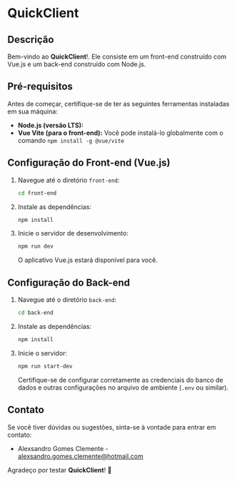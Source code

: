 # QuickClient

## Descrição

Bem-vindo ao **QuickClient**!. Ele consiste em um front-end construído com Vue.js e um back-end construído com Node.js.

## Pré-requisitos

Antes de começar, certifique-se de ter as seguintes ferramentas instaladas em sua máquina:

- **Node.js (versão LTS):**
- **Vue Vite (para o front-end):** Você pode instalá-lo globalmente com o comando `npm install -g @vue/vite`

## Configuração do Front-end (Vue.js)

1. Navegue até o diretório `front-end`:

    ```bash
    cd front-end
    ```

2. Instale as dependências:

    ```bash
    npm install
    ```

3. Inicie o servidor de desenvolvimento:

    ```bash
    npm run dev
    ```

   O aplicativo Vue.js estará disponível para você.

## Configuração do Back-end

1. Navegue até o diretório `back-end`:

    ```bash
    cd back-end
    ```

2. Instale as dependências:

    ```bash
    npm install
    ```

3. Inicie o servidor:

    ```bash
    npm run start-dev
    ```

   Certifique-se de configurar corretamente as credenciais do banco de dados e outras configurações no arquivo de ambiente (`.env` ou similar).

## Contato

Se você tiver dúvidas ou sugestões, sinta-se à vontade para entrar em contato:

- Alexsandro Gomes Clemente - [alexsandro.gomes.clemente@hotmail.com](mailto:alexsandro.gomes.clemente@hotmail.com)

Agradeço por testar **QuickClient**! 🚀
